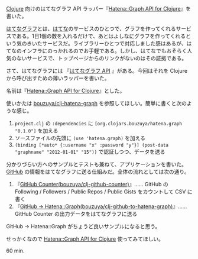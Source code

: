 [Clojure][clojure] 向けのはてなグラフ API ラッパー『[Hatena::Graph API for Clojure][hatena-graph-api-for-clojure]』を書いた。

[はてなグラフ][hatena-graph]とは、[はてな][hatena]のサービスのひとつで、グラフを作ってくれるサービスである。1日1個の数を入れるだけで、あとはよしなにグラフを作ってくれるという気のきいたサービスだ。ライブラリーひとつで対応しました感はあるが、はてなのインフラにのっかれるのでお手軽である。しかし、はてなでもおそらく人気のないサービスで、トップページからのリンクがないのはその証拠である。

さて、はてなグラフには 『[はてなグラフ API][hatena-graph-api] 』がある。今回はそれを Clojure から呼び出すための薄いラッパーを書いた。

名前は『[Hatena::Graph API for Clojure][hatena-graph-api-for-clojure]』とした。

使いかたは [bouzuya/clj-hatena-graph][github-hatena-graph-api-for-clojure] を参照してほしい。簡単に書くと次のような感じ。

1. `project.clj` の `:dependencies` に `[org.clojars.bouzuya/hatena.graph "0.1.0"]` を加える
2. ソースファイルの先頭に `(use 'hatena.graph)` を加える
3. `(binding [*auto* {:username "x" :password "y"}] (post-data "graphname" "2012-01-01" "15"))` で認証しつつ、データを送る

分かりづらい方へのサンプルとテストも兼ねて、アプリケーションを書いた。[GitHub][github] の情報をはてなグラフに送る仕組みだ。全体の流れとしては次の通り。

1. 『[GitHub Counter(bouzuya/clj-github-counter)][github-github-counter]』…… GitHub の Following / Followers / Public Repos / Public Gists をカウントして CSV に書く
2. 『[GitHub -> Hatena::Graph(bouzuya/clj-github-to-hatena-graph)][github-github-to-hatena-graph]』…… GitHub Counter の出力データをはてなグラフに送る

GitHub -> Hatena::Graph がちょうど良いサンプルになると思う。

せっかくなので [Hatena::Graph API for Clojure][hatena-graph-api-for-clojure] 使ってみてほしい。

60 min.

[clojure]: http://clojure.org/
[hatena-graph-api-for-clojure]: https://clojars.org/org.clojars.bouzuya/hatena.graph
[hatena]: http://www.hatena.ne.jp/
[hatena-graph]: http://graph.hatena.ne.jp/
[hatena-graph-api]: http://developer.hatena.ne.jp/ja/documents/graph/apis/rest
[github]: https://github.com/
[github-hatena-graph-api-for-clojure]: https://github.com/bouzuya/clj-hatena-graph
[github-github-counter]: https://github.com/bouzuya/clj-github-counter
[github-github-to-hatena-graph]: https://github.com/bouzuya/clj-github-to-hatena-graph

